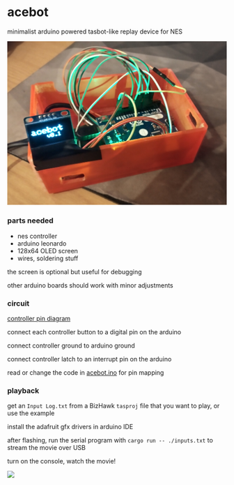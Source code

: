 # acebot

minimalist arduino powered tasbot-like replay device for NES

![](./acebot.png)

### parts needed

* nes controller
* arduino leonardo
* 128x64 OLED screen
* wires, soldering stuff

the screen is optional but useful for debugging

other arduino boards should work with minor adjustments

### circuit 

[controller pin diagram](https://content.instructables.com/FAS/BGIL/I4SCSNBA/FASBGILI4SCSNBA.jpg)

connect each controller button to a digital pin on the arduino

connect controller ground to arduino ground

connect controller latch to an interrupt pin on the arduino

read or change the code in [acebot.ino](./acebot.ino) for pin mapping

### playback

get an `Input Log.txt` from a BizHawk `tasproj` file that you want to play, or use the example

install the adafruit gfx drivers in arduino IDE 

after flashing, run the serial program with `cargo run -- ./inputs.txt` to stream the movie over USB

turn on the console, watch the movie!


![](./tasdemo.gif)
